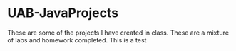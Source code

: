 # UAB-JavaProjects
These are some of the projects I have created in class. These are a mixture of labs and homework completed.
This is a test
